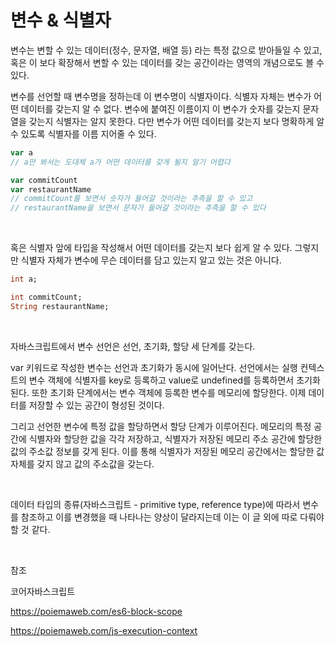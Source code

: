 # 변수 & 식별자

변수는 변할 수 있는 데이터(정수, 문자열, 배열 등) 라는 특정 값으로 받아들일 수 있고, 혹은 이 보다 확장해서 변할 수 있는 데이터를 갖는 공간이라는 영역의 개념으로도 볼 수 있다.

변수를 선언할 때 변수명을 정하는데 이 변수명이 식별자이다. 식별자 자체는 변수가 어떤 데이터를 갖는지 알 수 없다. 변수에 붙여진 이름이지 이 변수가 숫자를 갖는지 문자열을 갖는지 식별자는 알지 못한다. 다만 변수가 어떤 데이터를 갖는지 보다 명확하게 알 수 있도록 식별자를 이름 지어줄 수 있다.

```javascript
var a
// a만 봐서는 도대체 a가 어떤 데이터를 갖게 될지 알기 어렵다

var commitCount
var restaurantName
// commitCount를 보면서 숫자가 들어갈 것이라는 추측을 할 수 있고
// restaurantName을 보면서 문자가 들어갈 것이라는 추측을 할 수 있다
```

<br>

혹은 식별자 앞에 타입을 작성해서 어떤 데이터를 갖는지 보다 쉽게 알 수 있다. 그렇지만 식별자 자체가 변수에 무슨 데이터를 담고 있는지 알고 있는 것은 아니다.

```dart
int a;

int commitCount;
String restaurantName;
```

<br>

자바스크립트에서 변수 선언은 선언, 초기화, 할당 세 단계를 갖는다.

var 키워드로 작성한 변수는 선언과 초기화가 동시에 일어난다. 선언에서는 실행 컨텍스트의 변수 객체에 식별자를 key로 등록하고 value로 undefined를 등록하면서 초기화 된다. 또한 초기화 단계에서는 변수 객체에 등록한 변수를 메모리에 할당한다. 이제 데이터를 저장할 수 있는 공간이 형성된 것이다. 

그리고 선언한 변수에 특정 값을 할당하면서 할당 단계가 이루어진다. 메모리의 특정 공간에 식별자와 할당한 값을 각각 저장하고, 식별자가 저장된 메모리 주소 공간에 할당한 값의 주소값 정보를 갖게 된다. 이를 통해 식별자가 저장된 메모리 공간에서는 할당한 값 자체를 갖지 않고 값의 주소값을 갖는다.

<br>

데이터 타입의 종류(자바스크립트 - primitive type, reference type)에 따라서 변수를 참조하고 이를 변경했을 때 나타나는 양상이 달라지는데 이는 이 글 외에 따로 다뤄야 할 것 같다.

<br>

참조

코어자바스크립트

https://poiemaweb.com/es6-block-scope

https://poiemaweb.com/js-execution-context